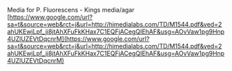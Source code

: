 Media for P. Fluorescens - Kings media/agar  
[https://www.google.com/url?sa=t&source=web&rct=j&url=http://himedialabs.com/TD/M1544.pdf&ved=2ahUKEwjLpf_ji8jtAhXFuFkKHax7C1EQFjACegQIEhAF&usg=AOvVaw1pg9Hnp4UZlUZEVtDqcnrM](https://www.google.com/url?sa=t&source=web&rct=j&url=http://himedialabs.com/TD/M1544.pdf&ved=2ahUKEwjLpf_ji8jtAhXFuFkKHax7C1EQFjACegQIEhAF&usg=AOvVaw1pg9Hnp4UZlUZEVtDqcnrM)